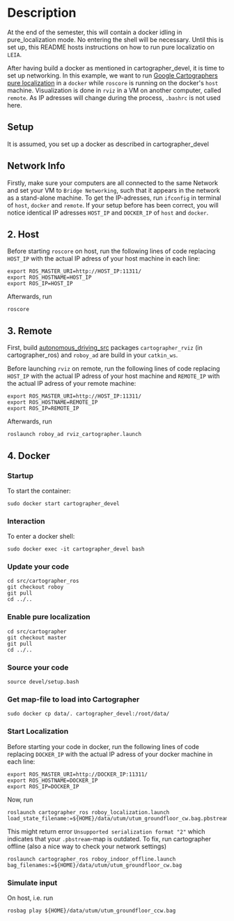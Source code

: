 # Description

At the end of the semester, this will contain a docker idling in pure_localization mode. No entering the shell will be necessary. Until this is set up, this README hosts instructions on how to run pure localizatio on `LEIA`.

After having build a docker as mentioned in cartographer_devel, it is time to set up networking. In this example, we want to run [Google Cartographers pure localization](https://github.com/Roboy/cartographer_ros/tree/roboy) in a `docker` while `roscore` is running on the docker's `host` machine. Visualization is done in `rviz` in a VM on another computer, called `remote`. As IP adresses will change during the process, `.bashrc` is not used here.


## Setup
It is assumed, you set up a docker as described in cartographer_devel

## Network Info
Firstly, make sure your computers are all connected to the same Network and set your VM to `Bridge Networking`, such that it appears in the network as a stand-alone machine. To get the IP-adresses, run `ifconfig` in terminal of `host`, `docker` and `remote`. If your setup before has been correct, you will notice identical IP adresses `HOST_IP` and `DOCKER_IP` of `host` and `docker`. 

## 2. Host
Before starting `roscore` on host, run the following lines of code replacing `HOST_IP` with the actual IP adress of your host machine in each line:
```
export ROS_MASTER_URI=http://HOST_IP:11311/
export ROS_HOSTNAME=HOST_IP
export ROS_IP=HOST_IP
```
Afterwards, run
```
roscore
```

## 3. Remote
First, build [autonomous_driving_src](https://github.com/Roboy/autonomous_driving_src) packages `cartographer_rviz` (in cartographer_ros) and `roboy_ad` are build in your `catkin_ws`.

Before launching `rviz` on remote, run the following lines of code replacing `HOST_IP` with the actual IP adress of your host machine and `REMOTE_IP` with the actual IP adress of your remote machine:
```
export ROS_MASTER_URI=http://HOST_IP:11311/
export ROS_HOSTNAME=REMOTE_IP
export ROS_IP=REMOTE_IP
```
Afterwards, run
```
roslaunch roboy_ad rviz_cartographer.launch
```

## 4. Docker
### Startup
To start the container:
```
sudo docker start cartographer_devel
``` 
### Interaction
To enter a docker shell:
```
sudo docker exec -it cartographer_devel bash
```
### Update your code
```
cd src/cartographer_ros
git checkout roboy
git pull
cd ../..
```

### Enable pure localization
```
cd src/cartographer
git checkout master
git pull
cd ../..
```
### Source your code
```
source devel/setup.bash
```
### Get map-file to load into Cartographer
```
sudo docker cp data/. cartographer_devel:/root/data/
```

### Start Localization
Before starting your code in docker, run the following lines of code replacing `DOCKER_IP` with the actual IP adress of your docker machine in each line:
```
export ROS_MASTER_URI=http://DOCKER_IP:11311/
export ROS_HOSTNAME=DOCKER_IP
export ROS_IP=DOCKER_IP
```
Now, run 
```
roslaunch cartographer_ros roboy_localization.launch load_state_filename:=${HOME}/data/utum/utum_groundfloor_cw.bag.pbstream
```

This might return error `Unsupported serialization format "2"` which indicates that your `.pbstream`-map is outdated. To fix, run cartographer offline (also a nice way to check your network settings)
```
roslaunch cartographer_ros roboy_indoor_offline.launch bag_filenames:=${HOME}/data/utum/utum_groundfloor_cw.bag
```

### Simulate input
On host, i.e. run
```
rosbag play ${HOME}/data/utum/utum_groundfloor_ccw.bag
```
